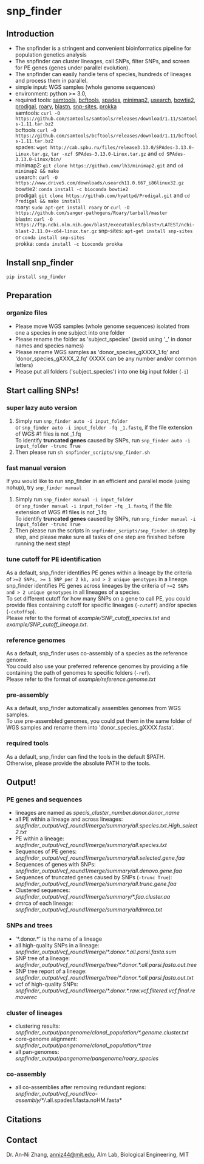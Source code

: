 # snp_finder
## Introduction
* The snpfinder is a stringent and convenient bioinformatics pipeline for population genetics analysis
* The snpfinder can cluster lineages, call SNPs, filter SNPs, and screen for PE genes (genes under parallel evolution).
* The snpfinder can easily handle tens of species, hundreds of lineages and process them in parallel.
* simple input: WGS samples (whole genome sequences)
* environment: python >= 3.0,
* required tools: [samtools](https://github.com/samtools/samtools/releases/tag/1.11), [bcftools](https://github.com/samtools/bcftools/releases/tag/1.11), [spades](http://cab.spbu.ru/files/release3.13.0/manual.html#sec2.1), [minimap2](https://github.com/lh3/minimap2), [usearch](https://www.drive5.com/usearch/download.html), [bowtie2](https://anaconda.org/bioconda/bowtie2), [prodigal](https://github.com/hyattpd/Prodigal), [roary](https://sanger-pathogens.github.io/Roary/), [blastn](https://ftp.ncbi.nlm.nih.gov/blast/executables/blast+/LATEST/), [snp-sites](https://github.com/sanger-pathogens/snp-sites), [prokka](https://anaconda.org/bioconda/prokka)\
samtools: `curl -O https://github.com/samtools/samtools/releases/download/1.11/samtools-1.11.tar.bz2`\
bcftools `curl -O https://github.com/samtools/bcftools/releases/download/1.11/bcftools-1.11.tar.bz2`\
spades: `wget http://cab.spbu.ru/files/release3.13.0/SPAdes-3.13.0-Linux.tar.gz`, `tar -xzf SPAdes-3.13.0-Linux.tar.gz` and `cd SPAdes-3.13.0-Linux/bin/`\
minimap2: `git clone https://github.com/lh3/minimap2.git` and `cd minimap2 && make`\
usearch: `curl -O https://www.drive5.com/downloads/usearch11.0.667_i86linux32.gz`\
bowtie2: `conda install -c bioconda bowtie2`\
prodigal: `git clone https://github.com/hyattpd/Prodigal.git` and `cd Prodigal && make install`\
roary: `sudo apt-get install roary` or `curl -O https://github.com/sanger-pathogens/Roary/tarball/master`\
blastn: `curl -O https://ftp.ncbi.nlm.nih.gov/blast/executables/blast+/LATEST/ncbi-blast-2.11.0+-x64-linux.tar.gz`
snp-sites: `apt-get install snp-sites` or `conda install snp-sites`\
prokka: `conda install -c bioconda prokka`
## Install snp_finder
`pip install snp_finder`

## Preparation
### organize files
* Please move WGS samples (whole genome sequences) isolated from one a species in one subject into one folder
* Please rename the folder as 'subject_species' (avoid using '_' in donor names and species names)
* Please rename WGS samples as 'donor_species_gXXXX_1.fq' and 'donor_species_gXXXX_2.fq' (XXXX can be any number and/or common letters)
* Please put all folders ('subject_species') into one big input folder (`-i`)

## Start calling SNPs!
### super lazy auto version
1. Simply run `snp_finder auto -i input_folder`\
or `snp_finder auto -i input_folder -fq _1.fastq`, if the file extension of WGS #1 files is not _1.fq\
To identify **truncated genes** caused by SNPs, run `snp_finder auto -i input_folder -trunc True`
2. Then please run `sh snpfinder_scripts/snp_finder.sh`
### fast manual version
If you would like to run snp_finder in an efficient and parallel mode (using nohup), try `snp_finder manual`
1. Simply run `snp_finder manual -i input_folder`\
or `snp_finder manual -i input_folder -fq _1.fastq`, if the file extension of WGS #1 files is not _1.fq\
To identify **truncated genes** caused by SNPs, run `snp_finder manual -i input_folder -trunc True`
2. Then please run the scripts in `snpfinder_scripts/snp_finder.sh` step by step, and please make sure all tasks of one step are finished before running the next step!
### tune cutoff for PE identification
As a default, snp_finder identifies PE genes within a lineage by the criteria of `>=2 SNPs, >= 1 SNP per 2 kb, and > 2 unique genotypes` in a lineage.\
snp_finder identifies PE genes across lineages by the criteria of `>=2 SNPs and > 2 unique genotypes` in all lineages of a species.\
To set different cutoff for how many SNPs on a gene to call PE, you could provide files containing cutoff for specific lineages (`-cutoff`) and/or species (`-cutoffsp`).\
Please refer to the format of *example/SNP_cutoff_species.txt* and *example/SNP_cutoff_lineage.txt*.
### reference genomes
As a default, snp_finder uses co-assembly of a species as the reference genome.\
You could also use your preferred reference genomes by providing a file containing the path of genomes to specific folders (`-ref`).\
Please refer to the format of *example/reference.genome.txt*
### pre-assembly
As a default, snp_finder automatically assembles genomes from WGS samples.\
To use pre-assembled genomes, you could put them in the same folder of WGS samples and rename them into 'donor_species_gXXXX.fasta'.
### required tools
As a default, snp_finder can find the tools in the default $PATH.\
Otherwise, please provide the absolute PATH to the tools.

## Output!
### PE genes and sequences
* lineages are named as *specis_cluster_number.donor.donor_name*
* all PE within a lineage and across lineages: *snpfinder_output/vcf_round1/merge/summary/all.species.txt.High_select2.txt*
* PE within a lineage: *snpfinder_output/vcf_round1/merge/summary/all.species.txt*
* Sequences of PE genes: *snpfinder_output/vcf_round1/merge/summary/all.selected.gene.faa*
* Sequences of genes with SNPs: *snpfinder_output/vcf_round1/merge/summary/all.denovo.gene.faa*
* Sequences of truncated genes caused by SNPs (`-trunc True`): *snpfinder_output/vcf_round1/merge/summary/all.trunc.gene.faa*
* Clustered sequences: *snpfinder_output/vcf_round1/merge/summary/\*.faa.cluster.aa*
* dmrca of each lineage: *snpfinder_output/vcf_round1/merge/summary/alldmrca.txt*
### SNPs and trees
* '\*.donor.\*' is the name of a lineage
* all high-quality SNPs in a lineage: *snpfinder_output/vcf_round1/merge/\*.donor.\*.all.parsi.fasta.sum*
* SNP tree of a lineage: *snpfinder_output/vcf_round1/merge/tree/\*.donor.\*.all.parsi.fasta.out.tree*
* SNP tree report of a lineage: *snpfinder_output/vcf_round1/merge/tree/\*.donor.\*.all.parsi.fasta.out.txt*
* vcf of high-quality SNPs: *snpfinder_output/vcf_round1/merge/\*.donor.\*.raw.vcf.filtered.vcf.final.removerec*
### cluster of lineages
* clustering results: *snpfinder_output/pangenome/clonal_population/\*.genome.cluster.txt*
* core-genome alignment: *snpfinder_output/pangenome/clonal_population/\*.tree*
* all pan-genomes: *snpfinder_output/pangenome/pangenome/roary_species*
### co-assembly
* all co-assemblies after removing redundant regions: *snpfinder_output/vcf_round1/co-assembly/\*/*.all.spades1.fasta.noHM.fasta*

## Citations

## Contact
Dr. An-Ni Zhang, anniz44@mit.edu, Alm Lab, Biological Engineering, MIT
